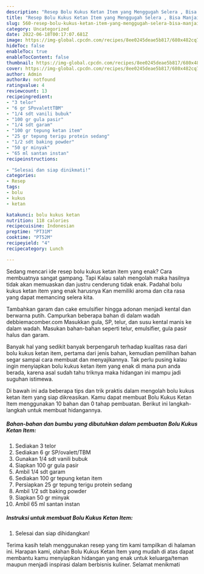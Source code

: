 ```yaml
---
description: "Resep Bolu Kukus Ketan Item yang Menggugah Selera , Bisa Manjain Lidah"
title: "Resep Bolu Kukus Ketan Item yang Menggugah Selera , Bisa Manjain Lidah"
slug: 560-resep-bolu-kukus-ketan-item-yang-menggugah-selera-bisa-manjain-lidah
category: Uncategorized
date: 2022-06-18T00:17:07.681Z
image: https://img-global.cpcdn.com/recipes/8ee0245deae5b817/680x482cq70/bolu-kukus-ketan-item-foto-resep-utama.jpg
hideToc: false
enableToc: true
enableTocContent: false
thumbnail: https://img-global.cpcdn.com/recipes/8ee0245deae5b817/680x482cq70/bolu-kukus-ketan-item-foto-resep-utama.jpg
cover: https://img-global.cpcdn.com/recipes/8ee0245deae5b817/680x482cq70/bolu-kukus-ketan-item-foto-resep-utama.jpg
author: Admin
authorAv: notfound
ratingvalue: 4
reviewcount: 13
recipeingredient:
- "3 telor"
- "6 gr SPovalettTBM"
- "1/4 sdt vanili bubuk"
- "100 gr gula pasir"
- "1/4 sdt garam"
- "100 gr tepung ketan item"
- "25 gr tepung terigu protein sedang"
- "1/2 sdt baking powder"
- "50 gr minyak"
- "65 ml santan instan"
recipeinstructions:

- "Selesai dan siap dinikmati!"
categories:
- Resep
tags:
- bolu
- kukus
- ketan

katakunci: bolu kukus ketan 
nutrition: 118 calories
recipecuisine: Indonesian
preptime: "PT31M"
cooktime: "PT52M"
recipeyield: "4"
recipecategory: Lunch

---
```



Sedang mencari ide resep bolu kukus ketan item yang enak? Cara membuatnya sangat gampang. Tapi Kalau salah mengolah maka hasilnya tidak akan memuaskan dan justru cenderung tidak enak. Padahal bolu kukus ketan item yang enak harusnya Kan memiliki aroma dan cita rasa yang dapat memancing selera kita.


Tambahkan garam dan cake emulsifier hingga adonan menjadi kental dan berwarna putih. Campurkan beberapa bahan di dalam wadah debbiemacomber.com Masukkan gula, SP, telur, dan susu kental manis ke dalam wadah. Masukan bahan-bahan seperti telur, emulsifier, gula pasir halus dan garam.

Banyak hal yang sedikit banyak berpengaruh terhadap kualitas rasa dari bolu kukus ketan item, pertama dari jenis bahan, kemudian pemilihan bahan segar sampai cara membuat dan menyajikannya. Tak perlu pusing kalau ingin menyiapkan bolu kukus ketan item yang enak di mana pun anda berada, karena asal sudah tahu triknya maka hidangan ini mampu jadi suguhan istimewa.


Di bawah ini ada beberapa tips dan trik praktis dalam mengolah bolu kukus ketan item yang siap dikreasikan. Kamu dapat membuat Bolu Kukus Ketan Item menggunakan 10 bahan dan 0 tahap pembuatan. Berikut ini langkah-langkah untuk membuat hidangannya.

<!--inarticleads1-->

##### Bahan-bahan dan bumbu yang dibutuhkan dalam pembuatan Bolu Kukus Ketan Item:

1. Sediakan 3 telor
1. Sediakan 6 gr SP/ovalett/TBM
1. Gunakan 1/4 sdt vanili bubuk
1. Siapkan 100 gr gula pasir
1. Ambil 1/4 sdt garam
1. Sediakan 100 gr tepung ketan item
1. Persiapkan 25 gr tepung terigu protein sedang
1. Ambil 1/2 sdt baking powder
1. Siapkan 50 gr minyak
1. Ambil 65 ml santan instan




<!--inarticleads2-->

##### Instruksi untuk membuat Bolu Kukus Ketan Item:


1. Selesai dan siap dihidangkan!



Terima kasih telah menggunakan resep yang tim kami tampilkan di halaman ini. Harapan kami, olahan Bolu Kukus Ketan Item yang mudah di atas dapat membantu kamu menyiapkan hidangan yang enak untuk keluarga/teman maupun menjadi inspirasi dalam berbisnis kuliner. Selamat menikmati
